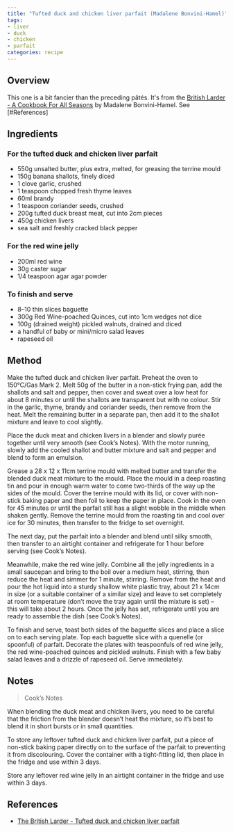 ```yaml
---
title: "Tufted duck and chicken liver parfait (Madalene Bonvini-Hamel)"
tags:
- liver
- duck
- chicken
- parfait
categories: recipe
---
```


## Overview
This one is a bit fancier than the preceding pâtés. It's from the [British Larder -  A Cookbook For All Seasons](https://www.hive.co.uk/Product/Madalene-Bonvini-Hamel/The-British-Larder--A-Cookbook-For-All-Seasons/23616730) by Madalene Bonvini-Hamel. See [#References]

## Ingredients
### For the tufted duck and chicken liver parfait
- 550g unsalted butter, plus extra, melted, for greasing the terrine mould
- 150g banana shallots, finely diced
- 1 clove garlic, crushed
- 1 teaspoon chopped fresh thyme leaves
- 60ml brandy
- 1 teaspoon coriander seeds, crushed
- 200g tufted duck breast meat, cut into 2cm pieces
- 450g chicken livers
- sea salt and freshly cracked black pepper

### For the red wine jelly
- 200ml red wine
- 30g caster sugar
- 1/4 teaspoon agar agar powder

### To finish and serve
- 8–10 thin slices baguette
- 300g Red Wine-poached Quinces, cut into 1cm wedges not dice
- 100g (drained weight) pickled walnuts, drained and diced
- a handful of baby or mini/micro salad leaves
- rapeseed oil

## Method
Make the tufted duck and chicken liver parfait. Preheat the oven to 150°C/Gas Mark 2. Melt 50g of the butter in a non-stick frying pan, add the shallots and salt and pepper, then cover and sweat over a low heat for about 8 minutes or until the shallots are transparent but with no colour. Stir in the garlic, thyme, brandy and coriander seeds, then remove from the heat. Melt the remaining butter in a separate pan, then add it to the shallot mixture and leave to cool slightly.

Place the duck meat and chicken livers in a blender and slowly purée together until very smooth (see Cook’s Notes). With the motor running, slowly add the cooled shallot and butter mixture and salt and pepper and blend to form an emulsion.

Grease a 28 x 12 x 11cm terrine mould with melted butter and transfer the blended duck meat mixture to the mould. Place the mould in a deep roasting tin and pour in enough warm water to come two-thirds of the way up the sides of the mould. Cover the terrine mould with its lid, or cover with non-stick baking paper and then foil to keep the paper in place. Cook in the oven for 45 minutes or until the parfait still has a slight wobble in the middle when shaken gently. Remove the terrine mould from the roasting tin and cool over ice for 30 minutes, then transfer to the fridge to set overnight.

The next day, put the parfait into a blender and blend until silky smooth, then transfer to an airtight container and refrigerate for 1 hour before serving (see Cook’s Notes).

Meanwhile, make the red wine jelly. Combine all the jelly ingredients in a small saucepan and bring to the boil over a medium heat, stirring, then reduce the heat and simmer for 1 minute, stirring. Remove from the heat and pour the hot liquid into a sturdy shallow white plastic tray, about 21 x 14cm in size (or a suitable container of a similar size) and leave to set completely at room temperature (don’t move the tray again until the mixture is set) – this will take about 2 hours. Once the jelly has set, refrigerate until you are ready to assemble the dish (see Cook’s Notes).

To finish and serve, toast both sides of the baguette slices and place a slice on to each serving plate. Top each baguette slice with a quenelle (or spoonful) of parfait. Decorate the plates with teaspoonfuls of red wine jelly, the red wine-poached quinces and pickled walnuts. Finish with a few baby salad leaves and a drizzle of rapeseed oil. Serve immediately.

## Notes
> Cook’s Notes

When blending the duck meat and chicken livers, you need to be careful that the friction from the blender doesn’t heat the mixture, so it’s best to blend it in short bursts or in small quantities.

To store any leftover tufted duck and chicken liver parfait, put a piece of non-stick baking paper directly on to the surface of the parfait to preventing it from discolouring. Cover the container with a tight-fitting lid, then place in the fridge and use within 3 days.

Store any leftover red wine jelly in an airtight container in the fridge and use within 3 days.

## References
- [The British Larder - Tufted duck and chicken liver parfait](https://britishlarder.co.uk/tufted-duck-and-chicken-liver-parfait/)